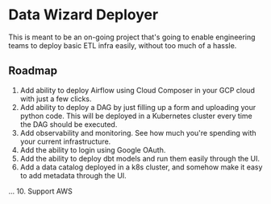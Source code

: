 # Data Wizard Deployer

This is meant to be an on-going project that's going to enable engineering teams to deploy basic ETL infra easily, without too much of a hassle.

## Roadmap

1. Add ability to deploy Airflow using Cloud Composer in your GCP cloud with just a few clicks.
2. Add ability to deploy a DAG by just filling up a form and uploading your python code. This will be deployed in a Kubernetes cluster every time the DAG should be executed.
3. Add observability and monitoring. See how much you're spending with your current infrastructure.
4. Add the ability to login using Google OAuth.
5. Add the ability to deploy dbt models and run them easily through the UI.
6. Add a data catalog deployed in a k8s cluster, and somehow make it easy to add metadata through the UI.

...
10. Support AWS
